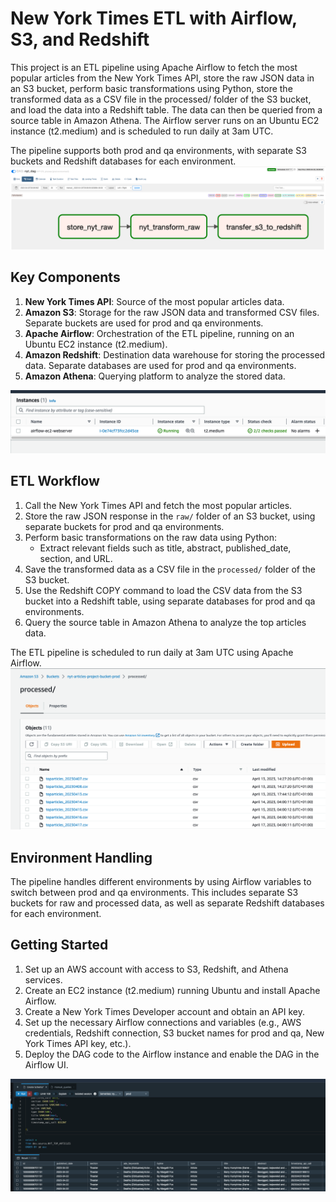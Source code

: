 # New York Times ETL with Airflow, S3, and Redshift

This project is an ETL pipeline using Apache Airflow to fetch the most popular articles from the New York Times API, store the raw JSON data in an S3 bucket, perform basic transformations using Python, store the transformed data as a CSV file in the processed/ folder of the S3 bucket, and load the data into a Redshift table. The data can then be queried from a source table in Amazon Athena. The Airflow server runs on an Ubuntu EC2 instance (t2.medium) and is scheduled to run daily at 3am UTC.

The pipeline supports both prod and qa environments, with separate S3 buckets and Redshift databases for each environment.
![dag_view](./docs/dag_view.png)

## Key Components

1. **New York Times API**: Source of the most popular articles data.
2. **Amazon S3**: Storage for the raw JSON data and transformed CSV files. Separate buckets are used for prod and qa environments.
3. **Apache Airflow**: Orchestration of the ETL pipeline, running on an Ubuntu EC2 instance (t2.medium).
4. **Amazon Redshift**: Destination data warehouse for storing the processed data. Separate databases are used for prod and qa environments.
5. **Amazon Athena**: Querying platform to analyze the stored data.

![ec2](./docs/ec2.png)

## ETL Workflow

1. Call the New York Times API and fetch the most popular articles.
2. Store the raw JSON response in the `raw/` folder of an S3 bucket, using separate buckets for prod and qa environments.
3. Perform basic transformations on the raw data using Python:
    - Extract relevant fields such as title, abstract, published_date, section, and URL.
4. Save the transformed data as a CSV file in the `processed/` folder of the S3 bucket.
5. Use the Redshift COPY command to load the CSV data from the S3 bucket into a Redshift table, using separate databases for prod and qa environments.
6. Query the source table in Amazon Athena to analyze the top articles data.

The ETL pipeline is scheduled to run daily at 3am UTC using Apache Airflow.
![prod_bucket](./docs/prod_bucket.png)

## Environment Handling

The pipeline handles different environments by using Airflow variables to switch between prod and qa environments. This includes separate S3 buckets for raw and processed data, as well as separate Redshift databases for each environment.

## Getting Started

1. Set up an AWS account with access to S3, Redshift, and Athena services.
2. Create an EC2 instance (t2.medium) running Ubuntu and install Apache Airflow.
3. Create a New York Times Developer account and obtain an API key.
4. Set up the necessary Airflow connections and variables (e.g., AWS credentials, Redshift connection, S3 bucket names for prod and qa, New York Times API key, etc.).
5. Deploy the DAG code to the Airflow instance and enable the DAG in the Airflow UI.

![athena_query](./docs/athena_query.png)

